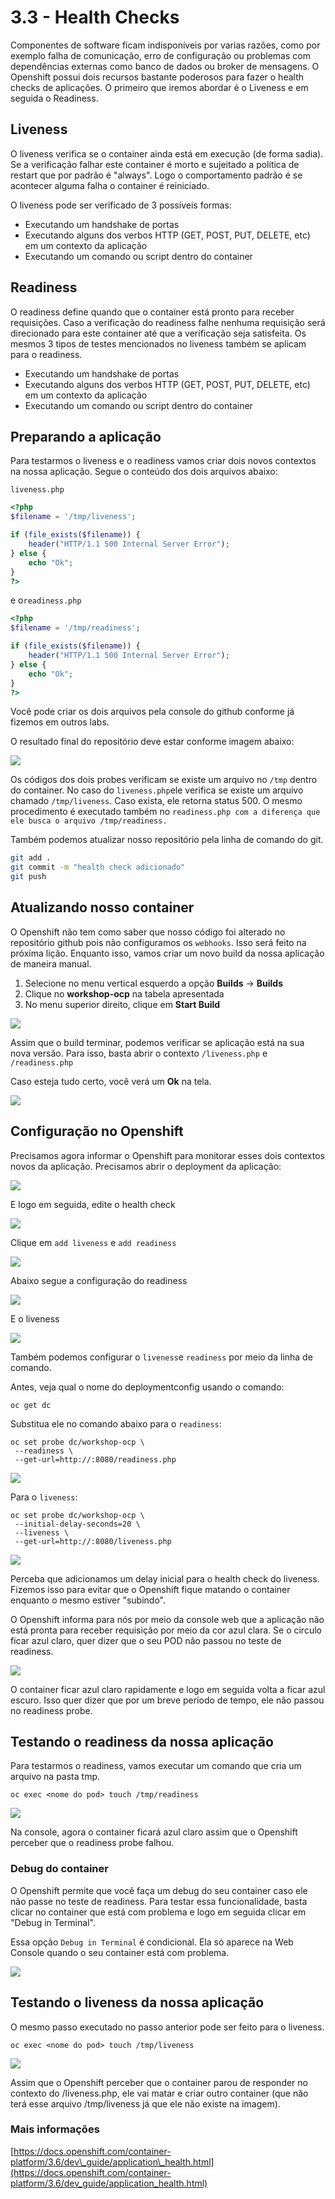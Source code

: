 # 3.3 - Health Checks

Componentes de software ficam indisponíveis por varias razões, como por exemplo falha de comunicação, erro de configuração ou problemas com dependências externas como banco de dados ou broker de mensagens. O Openshift possui dois recursos bastante poderosos para fazer o health checks de aplicações. O primeiro que iremos abordar é o Liveness e em seguida o Readiness.

## Liveness

O liveness verifica se o container ainda está em execução \(de forma sadia\). Se a verificação falhar este container é morto e sujeitado a política de restart que por padrão é "always". Logo o comportamento padrão é se acontecer alguma falha o container é reiniciado.

O liveness pode ser verificado de 3 possíveis formas:

* Executando um handshake de portas
* Executando alguns dos verbos HTTP \(GET, POST, PUT, DELETE, etc\) em um contexto da aplicação
* Executando um comando ou script dentro do container

## Readiness

O readiness define quando que o container está pronto para receber requisições. Caso a verificação do readiness falhe nenhuma requisição será direcionado para este container até que a verificação seja satisfeita. Os mesmos 3 tipos de testes mencionados no liveness também se aplicam para o readiness.

* Executando um handshake de portas
* Executando alguns dos verbos HTTP \(GET, POST, PUT, DELETE, etc\) em um contexto da aplicação
* Executando um comando ou script dentro do container

## Preparando a aplicação

Para testarmos o liveness e o readiness vamos criar dois novos contextos na nossa aplicação. Segue o conteúdo dos dois arquivos abaixo:

`liveness.php`

```php
<?php
$filename = '/tmp/liveness';

if (file_exists($filename)) {
    header("HTTP/1.1 500 Internal Server Error");
} else {
    echo "Ok";
}
?>
```

e o`readiness.php`

```php
<?php
$filename = '/tmp/readiness';

if (file_exists($filename)) {
    header("HTTP/1.1 500 Internal Server Error");
} else {
    echo "Ok";
}
?>
```

Você pode criar os dois arquivos pela console do github conforme já fizemos em outros labs.

O resultado final do repositório deve estar conforme imagem abaixo:

![](../.gitbook/assets/selection_254%20%281%29.png)

Os códigos dos dois probes verificam se existe um arquivo no `/tmp` dentro do container. No caso do `liveness.php`ele verifica se existe um arquivo chamado `/tmp/liveness`. Caso exista, ele retorna status 500. O mesmo procedimento é executado também no `readiness.php com a diferença que ele busca o arquivo /tmp/readiness.`

Também podemos atualizar nosso repositório pela linha de comando do git.

```bash
git add .
git commit -m "health check adicionado"
git push
```

## Atualizando nosso container

O Openshift não tem como saber que nosso código foi alterado no repositório github pois não configuramos os `webhooks`. Isso será feito na próxima lição. Enquanto isso, vamos criar um novo build da nossa aplicação de maneira manual.

1. Selecione no menu vertical esquerdo a opção **Builds** -&gt; **Builds**
2. Clique no **workshop-ocp** na tabela apresentada
3. No menu superior direito, clique em **Start Build**

![](../.gitbook/assets/new-build%20%281%29.gif)

Assim que o build terminar, podemos verificar se aplicação está na sua nova versão. Para isso, basta abrir o contexto `/liveness.php` e `/readiness.php`

Caso esteja tudo certo, você verá um **Ok** na tela.

![](../.gitbook/assets/live-read%20%281%29.gif)

## Configuração no Openshift

Precisamos agora informar o Openshift para monitorar esses dois contextos novos da aplicação. Precisamos abrir o deployment da aplicação:

![](../.gitbook/assets/dc-1parte.gif)

E logo em seguida, edite o health check

![](../.gitbook/assets/selection_253.png)

Clique em `add liveness` e `add readiness`

![](../.gitbook/assets/selection_255.png)

Abaixo segue a configuração do readiness

![](../.gitbook/assets/selection_256%20%281%29.png)

E o liveness

![](../.gitbook/assets/selection_257.png)

Também podemos configurar o `liveness`e `readiness` por meio da linha de comando.

Antes, veja qual o nome do deploymentconfig usando o comando:

```text
oc get dc
```

Substitua ele no comando abaixo para o `readiness`:

```text
oc set probe dc/workshop-ocp \
 --readiness \
 --get-url=http://:8080/readiness.php
```

![](../.gitbook/assets/readiness-cmd.gif)

Para o `liveness`:

```text
oc set probe dc/workshop-ocp \
 --initial-delay-seconds=20 \
 --liveness \
 --get-url=http://:8080/liveness.php
```

![](../.gitbook/assets/liveness-cmd.gif)

Perceba que adicionamos um delay inicial para o health check do liveness. Fizemos isso para evitar que o Openshift fique matando o container enquanto o mesmo estiver "subindo".

O Openshift informa para nós por meio da console web que a aplicação não está pronta para receber requisição por meio da cor azul clara. Se o circulo ficar azul claro, quer dizer que o seu POD não passou no teste de readiness.

![](../.gitbook/assets/readiness.gif)

O container ficar azul claro rapidamente e logo em seguida volta a ficar azul escuro. Isso quer dizer que por um breve período de tempo, ele não passou no readiness probe.

## Testando o readiness da nossa aplicação

Para testarmos o readiness, vamos executar um comando que cria um arquivo na pasta tmp.

```text
oc exec <nome do pod> touch /tmp/readiness
```

![](../.gitbook/assets/readiness-file.gif)

Na console, agora o container ficará azul claro assim que o Openshift perceber que o readiness probe falhou.

### Debug do container

O Openshift permite que você faça um debug do seu container caso ele não passe no teste de readiness. Para testar essa funcionalidade, basta clicar no container que está com problema e logo em seguida clicar em "Debug in Terminal".

Essa opção `Debug in Terminal` é condicional. Ela só aparece na Web Console quando o seu container está com problema.

![](../.gitbook/assets/debug.gif)

## Testando o liveness da nossa aplicação

O mesmo passo executado no passo anterior pode ser feito para o liveness.

```text
oc exec <nome do pod> touch /tmp/liveness
```

![](../.gitbook/assets/liveness-cmd2%20%281%29.gif)

Assim que o Openshift perceber que o container parou de responder no contexto do /liveness.php, ele vai matar e criar outro container \(que não terá esse arquivo /tmp/liveness já que ele não existe na imagem\).

### Mais informações

[https://docs.openshift.com/container-platform/3.6/dev\_guide/application\_health.html](https://docs.openshift.com/container-platform/3.6/dev_guide/application_health.html)

